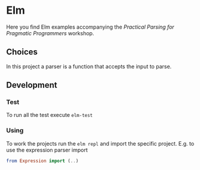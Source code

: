 # Elm
Here you find Elm examples accompanying the _Practical Parsing for Pragmatic Programmers_ workshop.

## Choices
In this project a parser is a function that accepts the input to parse.

## Development
### Test
To run all the test execute `elm-test`

### Using
To work the projects run the `elm repl` and import the specific project. E.g. to use the expression parser import

```elm
from Expression import (..)
```
